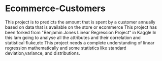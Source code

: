 # Ecommerce-Customers
This project is to predicts the amount that is spent by a customer annually based on data that is available on the store or ecommerce
This project has been forked from "Benjamin Jones Linear Regression Project" in Kaggle
In this Iam going to analyse all the attributes and their correlation and statistical fluke,etc
This project needs a complete understanding of linear regression mathematically and some statistics like standard deviation,variance, and distributions.
